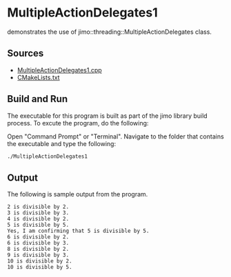 # MultipleActionDelegates1

demonstrates the use of jimo::threading::MultipleActionDelegates class.

## Sources

* [MultipleActionDelegates1.cpp](MultipleActionDelegates1.cpp)
* [CMakeLists.txt](CMakeLists.txt)

## Build and Run

The executable for this program is built as part of the jimo library build process. To excute 
the program, do the following:

Open "Command Prompt" or "Terminal". Navigate to the folder that contains the executable
and type the following:

```bash
./MultipleActionDelegates1
```

## Output

The following is sample output from the program.

```
2 is divisible by 2.
3 is divisible by 3.
4 is divisible by 2.
5 is divisible by 5.
Yes, I am confirming that 5 is divisible by 5.
6 is divisible by 2.
6 is divisible by 3.
8 is divisible by 2.
9 is divisible by 3.
10 is divisible by 2.
10 is divisible by 5.
```